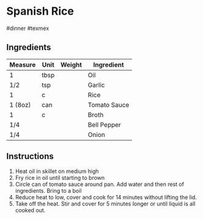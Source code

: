 # Spanish Rice

#dinner #texmex

## Ingredients

Measure | Unit | Weight | Ingredient
--------|------|--------|-----------
1 | tbsp | | Oil
1/2 | tsp | | Garlic
1 | c | | Rice
1 (8oz) | can | | Tomato Sauce
1 | c | | Broth
1/4 | | | Bell Pepper
1/4 | | | Onion

## Instructions

1. Heat oil in skillet on medium high
2. Fry rice in oil until starting to brown
3. Circle can of tomato sauce around pan. Add water and then rest of ingredients. Bring to a boil
4. Reduce heat to low, cover and cook for 14 minutes without lifting the lid.
5. Take off the heat. Stir and cover for 5 minutes longer or until liquid is all cooked out.
